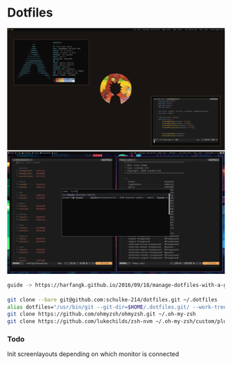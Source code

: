 # Dotfiles

![banana](./dotfiles-alt.png)
![tokyo](./dotfiles.png)

```zsh
guide -> https://harfangk.github.io/2016/09/18/manage-dotfiles-with-a-git-bare-repository.html

git clone --bare git@github.com:schulke-214/dotfiles.git ~/.dotfiles
alias dotfiles="/usr/bin/git --git-dir=$HOME/.dotfiles.git/ --work-tree=$HOME"
git clone https://github.com/ohmyzsh/ohmyzsh.git ~/.oh-my-zsh
git clone https://github.com/lukechilds/zsh-nvm ~/.oh-my-zsh/custom/plugins/zsh-nvm
```

### Todo
Init screenlayouts depending on which monitor is connected
